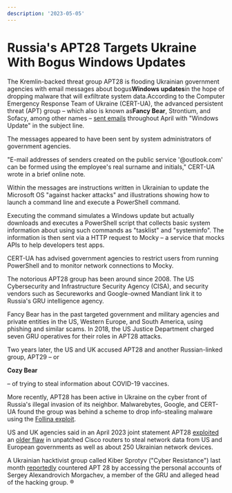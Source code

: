 ```yaml
---
description: '2023-05-05'
---
```


# Russia's APT28 Targets Ukraine With Bogus Windows Updates

The Kremlin-backed threat group APT28 is flooding Ukrainian government agencies with email messages about bogus**Windows updates**in the hope of dropping malware that will exfiltrate system data.According to the Computer Emergency Response Team of Ukraine (CERT-UA), the advanced persistent threat (APT) group – which also is known as**Fancy Bear**, Strontium, and Sofacy, among other names – [sent emails](https://cert.gov.ua/article/4492467) throughout April with "Windows Update" in the subject line.

The messages appeared to have been sent by system administrators of government agencies.

"E-mail addresses of senders created on the public service '@outlook.com' can be formed using the employee's real surname and initials," CERT-UA wrote in a brief online note.

Within the messages are instructions written in Ukrainian to update the Microsoft OS "against hacker attacks" and illustrations showing how to launch a command line and execute a PowerShell command.

Executing the command simulates a Windows update but actually downloads and executes a PowerShell script that collects basic system information about using such commands as "tasklist" and "systeminfo". The information is then sent via a HTTP request to Mocky – a service that mocks APIs to help developers test apps.

CERT-UA has advised government agencies to restrict users from running PowerShell and to monitor network connections to Mocky.

The notorious APT28 group has been around since 2008. The US Cybersecurity and Infrastructure Security Agency (CISA), and security vendors such as Secureworks and Google-owned Mandiant link it to Russia's GRU intelligence agency.

Fancy Bear has in the past targeted government and military agencies and private entities in the US, Western Europe, and South America, using phishing and similar scams. In 2018, the US Justice Department charged seven GRU operatives for their roles in APT28 attacks.

Two years later, the US and UK accused APT28 and another Russian-linked group, APT29 – or

**Cozy Bear**

– of trying to steal information about COVID-19 vaccines.

More recently, APT28 has been active in Ukraine on the cyber front of Russia's illegal invasion of its neighbor. Malwarebytes, Google, and CERT-UA found the group was behind a scheme to drop info-stealing malware using the [Follina exploit](https://www.malwarebytes.com/blog/threat-intelligence/2022/06/russias-apt28-uses-fear-of-nuclear-war-to-spread-follina-docs-in-ukraine).

US and UK agencies said in an April 2023 joint statement APT28 [exploited](https://www.cisa.gov/sites/default/files/2023-04/apt28-exploits-known-vulnerability-to-carry-out-reconnaissance-and-deploy-malware-on-cisco-routers-uk.pdf) an [older flaw](https://www.theregister.com/2023/04/18/uk\_us\_apt28\_cisco\_routers/) in unpatched Cisco routers to steal network data from US and European governments as well as about 250 Ukrainian network devices.

A Ukrainian hacktivist group called Kiber Sprotyv ("Cyber Resistance") last month [reportedly](https://cybernews.com/cyber-war/dnc-hacker-exposed-fancy-bear/) countered APT 28 by accessing the personal accounts of Sergey Alexandrovich Morgachev, a member of the GRU and alleged head of the hacking group. ®
